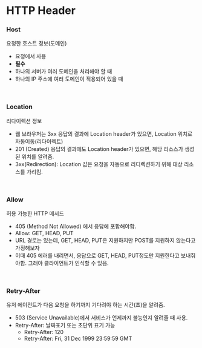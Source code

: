 # HTTP Header

### Host

요청한 호스트 정보(도메인)

- 요청에서 사용
- **필수**
- 하나의 서버가 여러 도메인을 처리해야 할 때
- 하나의 IP 주소에 여러 도메인이 적용되어 있을 때

<br>

### Location

리다이렉션 정보

- 웹 브라우저는 3xx 응답의 결과에 Location header가 있으면, Location 위치로 자동이동(리다이렉트)
- 201 (Created) 응답의 결과에도 Location header가 있으면, 해당 리소스가 생성된 위치를 알려줌.
- 3xx(Redirection): Location 값은 요청을 자동으로 리디렉션하기 위해 대상 리소스를 가리킴.

<br>

### Allow

허용 가능한 HTTP 메서드

- 405 (Method Not Allowed) 에서 응답에 포함해야함.
- Allow: GET, HEAD, PUT
- URL 경로는 있는데, GET, HEAD, PUT은 지원하지만 POST를 지원하지 않는다고 가정해보자
- 이때 405 에러를 내리면서, 응답으로 GET, HEAD, PUT정도만 지원한다고 보내줘야함. 그래야 클라이언트가 인식할 수 있음.

<br>

### Retry-After

유저 에이전트가 다음 요청을 하기까지 기다려야 하는 시간(초)을 알려줌.

- 503 (Service Unavailable)에서 서비스가 언제까지 불능인지 알려줄 때 사용.
- Retry-After: 날짜표기 또는 초단위 표기 가능
  - Retry-After: 120
  - Retry-After: Fri, 31 Dec 1999 23:59:59 GMT
